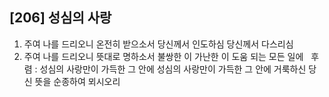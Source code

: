 ## [206] 성심의 사랑

1) 주여 나를 드리오니 온전히 받으소서 당신께서 인도하심 당신께서 다스리심   
2) 주여 나를 드리오니 뜻대로 명하소서 불쌍한 이 가난한 이 도움 되는 모든 일에  
후렴 : 성심의 사랑만이 가득한 그 안에 성심의 사랑만이 가득한 그 안에 거룩하신 당신 뜻을 순종하여 뫼시오리
